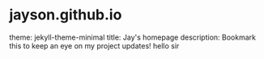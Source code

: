 # jayson.github.io
theme: jekyll-theme-minimal
title: Jay's homepage
description: Bookmark this to keep an eye on my project updates!
hello sir

